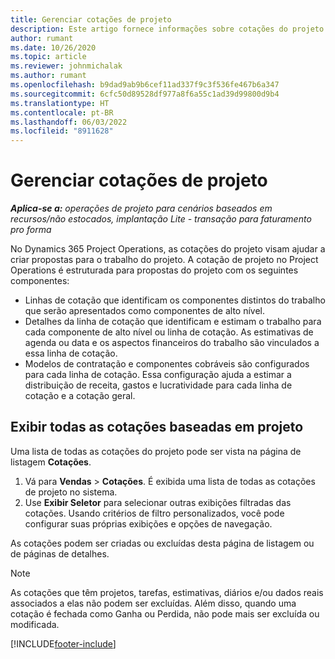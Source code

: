 ```yaml
---
title: Gerenciar cotações de projeto
description: Este artigo fornece informações sobre cotações do projeto.
author: rumant
ms.date: 10/26/2020
ms.topic: article
ms.reviewer: johnmichalak
ms.author: rumant
ms.openlocfilehash: b9dad9ab9b6cef11ad337f9c3f536fe467b6a347
ms.sourcegitcommit: 6cfc50d89528df977a8f6a55c1ad39d99800d9b4
ms.translationtype: HT
ms.contentlocale: pt-BR
ms.lasthandoff: 06/03/2022
ms.locfileid: "8911628"
---
```

# <a name="manage-project-quotes"></a>Gerenciar cotações de projeto

_**Aplica-se a:** operações de projeto para cenários baseados em recursos/não estocados, implantação Lite - transação para faturamento pro forma_

No Dynamics 365 Project Operations, as cotações do projeto visam ajudar a criar propostas para o trabalho do projeto. A cotação de projeto no Project Operations é estruturada para propostas do projeto com os seguintes componentes:

  - Linhas de cotação que identificam os componentes distintos do trabalho que serão apresentados como componentes de alto nível.
  - Detalhes da linha de cotação que identificam e estimam o trabalho para cada componente de alto nível ou linha de cotação. As estimativas de agenda ou data e os aspectos financeiros do trabalho são vinculados a essa linha de cotação.
  - Modelos de contratação e componentes cobráveis são configurados para cada linha de cotação. Essa configuração ajuda a estimar a distribuição de receita, gastos e lucratividade para cada linha de cotação e a cotação geral.

## <a name="view-all-project-based-quotes"></a>Exibir todas as cotações baseadas em projeto

Uma lista de todas as cotações do projeto pode ser vista na página de listagem **Cotações**. 

1. Vá para **Vendas** > **Cotações**. É exibida uma lista de todas as cotações de projeto no sistema. 
2. Use **Exibir Seletor** para selecionar outras exibições filtradas das cotações. Usando critérios de filtro personalizados, você pode configurar suas próprias exibições e opções de navegação.

As cotações podem ser criadas ou excluídas desta página de listagem ou de páginas de detalhes.

 > [!NOTE]
 > As cotações que têm projetos, tarefas, estimativas, diários e/ou dados reais associados a elas não podem ser excluídas. Além disso, quando uma cotação é fechada como Ganha ou Perdida, não pode mais ser excluída ou modificada. 


[!INCLUDE[footer-include](../../includes/footer-banner.md)]
